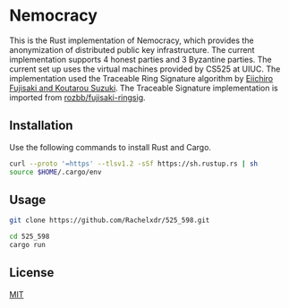 # Nemocracy

This is the Rust implementation of Nemocracy, which provides the anonymization of distributed public key infrastructure. The current implementation supports 4 honest parties and 3 Byzantine parties. The current set up uses the virtual machines provided by CS525 at UIUC. The implementation used the Traceable Ring Signature algorithm by [Eiichiro Fujisaki and Koutarou Suzuki](https://eprint.iacr.org/2006/389.pdf). The Traceable Signature implementation is imported from [rozbb/fujisaki-ringsig](https://github.com/rozbb/fujisaki-ringsig).

## Installation

Use the following commands to install Rust and Cargo.

```bash
curl --proto '=https' --tlsv1.2 -sSf https://sh.rustup.rs | sh
source $HOME/.cargo/env
```

## Usage

```bash
git clone https://github.com/Rachelxdr/525_598.git

cd 525_598
cargo run
```

## License
[MIT](https://choosealicense.com/licenses/mit/)